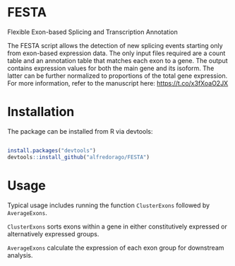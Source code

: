 # FESTA
Flexible Exon-based Splicing and Transcription Annotation

The FESTA script allows the detection of new splicing events starting only from exon-based expression data.
The only input files required are a count table and an annotation table that matches each exon to a gene.
The output contains expression values for both the main gene and its isoform.
The latter can be further normalized to proportions of the total gene expression.
For more information, refer to the manuscript here:
https://t.co/x3fXoaO2JX

# Installation
The package can be installed from R via devtools:
```R

install.packages("devtools")
devtools::install_github("alfredorago/FESTA")
```

# Usage
Typical usage includes running the function `ClusterExons` followed by `AverageExons`. 

`ClusterExons` sorts exons within a gene in either constitutively expressed or alternatively expressed groups.

`AverageExons` calculate the expression of each exon group for downstream analysis.
